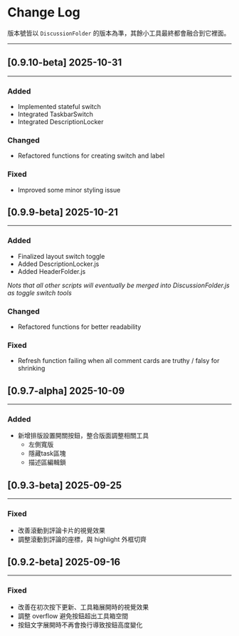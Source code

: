 # Change Log
版本號皆以 `DiscussionFolder` 的版本為準，其餘小工具最終都會融合到它裡面。

---

## [0.9.10-beta] 2025-10-31

---

### Added
- Implemented stateful switch
- Integrated TaskbarSwitch
- Integrated DescriptionLocker

### Changed
- Refactored functions for creating switch and label

### Fixed
- Improved some minor styling issue

## [0.9.9-beta] 2025-10-21

---

### Added
- Finalized layout switch toggle
- Added DescriptionLocker.js
- Added HeaderFolder.js

_Nots that all other scripts will eventually be merged into DiscussionFolder.js as toggle switch tools_

### Changed
- Refactored functions for better readability

### Fixed
- Refresh function failing when all comment cards are truthy / falsy for shrinking

## [0.9.7-alpha] 2025-10-09

---

### Added
- 新增排版設置開關按鈕，整合版面調整相關工具
  - 左側寬版
  - 隱藏task區塊
  - 描述區編輯鎖

## [0.9.3-beta] 2025-09-25

---

### Fixed
- 改善滾動到評論卡片的視覺效果
- 調整滾動到評論的座標，與 highlight 外框切齊

## [0.9.2-beta] 2025-09-16

---

### Fixed
- 改善在初次按下更新、工具箱展開時的視覺效果
- 調整 overflow 避免按鈕超出工具箱空間
- 按鈕文字展開時不再會換行導致按鈕高度變化
